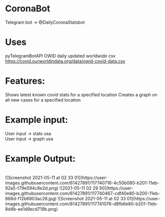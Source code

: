 # CoronaBot
Telegram bot -> @DailyCoronaStatsbot


# Uses
pyTelegramBotAPI
OWID daily updated worldwide csv https://covid.ourworldindata.org/data/owid-covid-data.csv


# Features:
Shows latest known covid stats for a specified location
Creates a graph on all new cases for a specified location

# Example input:
  User input -> stats usa  
  User input -> graph usa

# Example Output:
<br>
![Screenshot 2021-05-11 at 02 33 01](https://user-images.githubusercontent.com/61427891/117740716-4c50b080-b201-11eb-92a5-f79e594c8e2d.png)
![2021-05-11 02 29 50](https://user-images.githubusercontent.com/61427891/117740467-cdf40e80-b200-11eb-868d-f12b6803ac26.jpg)
![Screenshot 2021-05-11 at 02 33 01](https://user-images.githubusercontent.com/61427891/117741076-d8fb6e80-b201-11eb-8d4b-ee1d9ecd719b.png)
